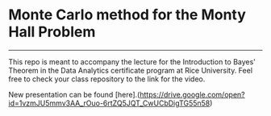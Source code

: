# Monte Carlo method for the Monty Hall Problem
-----
This repo is meant to accompany the lecture for the Introduction to Bayes' Theorem in the Data Analytics certificate program at Rice University. Feel free to check your class repository to the link for the video. 

New presentation can be found [here].(https://drive.google.com/open?id=1vzmJU5mmv3AA_rOuo-6rtZQ5JQT_CwUCbDigTG55n58)